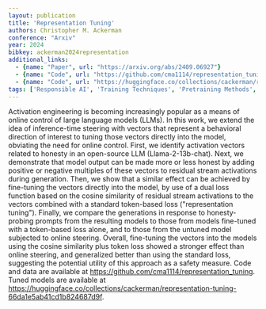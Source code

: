 ```yaml
---
layout: publication
title: 'Representation Tuning'
authors: Christopher M. Ackerman
conference: "Arxiv"
year: 2024
bibkey: ackerman2024representation
additional_links:
  - {name: "Paper", url: "https://arxiv.org/abs/2409.06927"}
  - {name: "Code", url: "https://github.com/cma1114/representation_tuning"}
  - {name: "Code", url: "https://huggingface.co/collections/cackerman/representation-tuning-66da1e5ab41cd1b824687d9f"}
tags: ['Responsible AI', 'Training Techniques', 'Pretraining Methods', 'Fine-Tuning', 'Has Code', 'Prompting']
---
```

Activation engineering is becoming increasingly popular as a means of online
control of large language models (LLMs). In this work, we extend the idea of
inference-time steering with vectors that represent a behavioral direction of
interest to tuning those vectors directly into the model, obviating the need
for online control. First, we identify activation vectors related to honesty in
an open-source LLM (Llama-2-13b-chat). Next, we demonstrate that model output
can be made more or less honest by adding positive or negative multiples of
these vectors to residual stream activations during generation. Then, we show
that a similar effect can be achieved by fine-tuning the vectors directly into
the model, by use of a dual loss function based on the cosine similarity of
residual stream activations to the vectors combined with a standard token-based
loss ("representation tuning"). Finally, we compare the generations in response
to honesty-probing prompts from the resulting models to those from models
fine-tuned with a token-based loss alone, and to those from the untuned model
subjected to online steering. Overall, fine-tuning the vectors into the models
using the cosine similarity plus token loss showed a stronger effect than
online steering, and generalized better than using the standard loss,
suggesting the potential utility of this approach as a safety measure. Code and
data are available at https://github.com/cma1114/representation_tuning. Tuned
models are available at
https://huggingface.co/collections/cackerman/representation-tuning-66da1e5ab41cd1b824687d9f.
